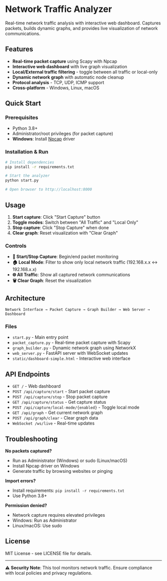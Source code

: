 # Network Traffic Analyzer

Real-time network traffic analysis with interactive web dashboard. Captures packets, builds dynamic graphs, and provides live visualization of network communications.

## Features

- **Real-time packet capture** using Scapy with Npcap
- **Interactive web dashboard** with live graph visualization
- **Local/External traffic filtering** - toggle between all traffic or local-only
- **Dynamic network graph** with automatic node cleanup
- **Protocol analysis** - TCP, UDP, ICMP support
- **Cross-platform** - Windows, Linux, macOS

## Quick Start

### Prerequisites

- Python 3.8+
- Administrator/root privileges (for packet capture)
- **Windows**: Install [Npcap](https://nmap.org/npcap/) driver

### Installation & Run

```bash
# Install dependencies
pip install -r requirements.txt

# Start the analyzer
python start.py

# Open browser to http://localhost:8000
```

## Usage

1. **Start capture**: Click "Start Capture" button
2. **Toggle modes**: Switch between "All Traffic" and "Local Only"
3. **Stop capture**: Click "Stop Capture" when done
4. **Clear graph**: Reset visualization with "Clear Graph"

### Controls

- **🚀 Start/Stop Capture**: Begin/end packet monitoring
- **🏠 Local Mode**: Filter to show only local network traffic (192.168.x.x ↔ 192.168.x.x)
- **🌐 All Traffic**: Show all captured network communications
- **🗑️ Clear Graph**: Reset the visualization

## Architecture

```
Network Interface → Packet Capture → Graph Builder → Web Server → Dashboard
```

### Files

- `start.py` - Main entry point
- `packet_capture.py` - Real-time packet capture with Scapy
- `graph_builder.py` - Dynamic network graph using NetworkX
- `web_server.py` - FastAPI server with WebSocket updates
- `static/dashboard-simple.html` - Interactive web interface

## API Endpoints

- `GET /` - Web dashboard
- `POST /api/capture/start` - Start packet capture
- `POST /api/capture/stop` - Stop packet capture
- `GET /api/capture/status` - Get capture status
- `POST /api/capture/local-mode/{enabled}` - Toggle local mode
- `GET /api/graph` - Get current network graph
- `POST /api/graph/clear` - Clear graph data
- `WebSocket /ws/live` - Real-time updates

## Troubleshooting

**No packets captured?**
- Run as Administrator (Windows) or sudo (Linux/macOS)
- Install Npcap driver on Windows
- Generate traffic by browsing websites or pinging

**Import errors?**
- Install requirements: `pip install -r requirements.txt`
- Use Python 3.8+ 

**Permission denied?**
- Network capture requires elevated privileges
- Windows: Run as Administrator
- Linux/macOS: Use sudo

## License

MIT License - see LICENSE file for details.

---

⚠️ **Security Note**: This tool monitors network traffic. Ensure compliance with local policies and privacy regulations.